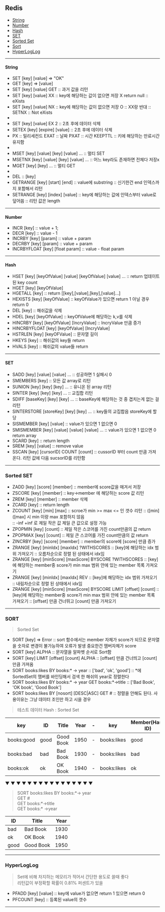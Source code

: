 ## Redis

- [String](#string)
- [Number](#number)
- [Hash](#hash)
- [SET](#set)
- [Sorted Set](#sorted-set)
- [Sort](#sort)
- [HyperLogLog](#hyperloglog)

---

#### String

- SET [key] [value] => "OK"
- GET [key] => [value]
- SET [key] [value] GET :: 과거 값을 리턴
- SET [key] [value] XX :: key에 해당하는 값이 없으면 저장 X return null :: eXists
- SET [key] [value] NX :: key에 해당하는 값이 없으면 저장 O :: XX랑 반대 :: SETNX :: Not eXists
-
- SET [key] [value] EX 2 :: 2초 후에 데이터 삭제
- SETEX [key] [expire] [value] :: 2초 후에 데이터 삭제
- PX :: 밀리세컨드 EXAT :: 날짜 PXAT :: 시간 KEEPTTL :: 키에 해당하는 만료시간 유지함
-
- MSET [key] [value] [key] [value] ... :: 멀티 SET
- MSETNX [key] [value] [key] [value] ... :: 어느 key라도 존재하면 전체다 저장x
- MGET [key] [key] ... :: 멀티 GET
-
- DEL :: [key]
- GETRANGE [key] [start] [end] :: value에 substring :: 신기한건 end 인덱스까지 포함해서 리턴
- SETRANGE [key] [index] [value] :: key에 해당하는 값에 인덱스부터 value로 덮어씀 :: 리턴 값은 length

---

#### Number

- INCR [key] :: value + 1;
- DECR [key] :: value - 1
- INCRBY [key] [param] :: value + param
- DECRBY [key] [param] :: value + param
- INCRBYFLOAT [key] [float param] :: value - float param

---

#### Hash

- HSET [key] [keyOfValue] [value] [keyOfValue] [value] ... :: return 업데이트 된 key count
- HGET [key] [keyOfValue]
- HGETALL [key] :: return [[key],[value],[key],[value]...]
- HEXISTS [key] [keyOfValue] :: keyOfValue가 있으면 return 1 아닐 경우 return 0
- DEL [key] :: 해쉬값을 삭제
- HDEL [key] [keyOfValue] :: keyOfValue에 해당하는 k,v를 삭제
- HINCRBY [key] [keyOfValue] [IncryValue] :: IncryValue 만큼 증가
- HINCRBYFLOAT [key] [keyOfValue] [IncryValue]
- HSTRLEN [key] [keyOFValue] :: 문자열 길이
- HKEYS [key] :: 해쉬값의 key들 return
- HVALS [key] :: 해쉬값의 value들 return

---

#### SET

- SADD [key] [value] [value] ... :: 성공하면 1 실패시 0
- SMEMBERS [key] :: 모든 값 array로 리턴
- SUNION [key] [key] [key] ... :: 유니온 된 array 리턴
- SINTER [key] [key] [key] ... :: 교집합 리턴
- SDIFF [baseKey] [key] [key] ... :: baseKey에 해당하는 것 중 겹치는게 없는 걸 리턴
- SINTERSTORE [storeKey] [key] [key] ... :: key들의 교집합음 storeKey에 할당
- SISMEMBER [key] [value] :: value가 있으면 1 없으면 0
- SMISMEMBER [key] [value] [value] [value] ... :: value가 있으면 1 없으면 0 return array
- SCARD [key] :: return length
- SREM [key] [value] :: remove value
- SSCAN [key] [cursorID] COUNT [count] :: cussorID 부터 count 만큼 가져온다. 리턴 값에 다음 sucsorID를 리턴함

---

### Sorted SET

- ZADD [key] [score] [member] :: member에 score값을 매겨서 저장
- ZSCORE [key] [member] :: key->member 에 해당하는 score 값 리턴
- ZREM [key] [member] :: member 삭제
- ZCARD [key] :: return length
- ZCOUNT [key] [min] [max] :: scroe가 min >= max <= 인 갯수 리턴 :: ([min] ([max] 시 min 이랑 max 포함하지 않음
  <br>:: -inf +inf 로 제일 작은 값 제일 큰 값으로 설정 가능
- ZPOPMIN [key] [count] :: 제일 작은 스코어를 가진 count만큼의 값 return
- ZPOPMAX [key] [count] :: 제일 큰 스코어를 가진 count만큼의 값 return
- ZINCRBY [key] [score] [member] :: member의 score에 [score] 만큼 증가
- ZRANGE [key] [minIdx] [maxIdx] ?WITHSCORES :: [key]에 해당하는 idx 범위 가져오기 :: 오름차순으로 정렬 된 상태에서 idx임
- ZRANGE [key] [minScore] [maxScore] BYSCORE ?WITHSCORES :: [key]에 해당하는 member중 score가 min max 범위 안에 있는 member 목록 가져오기
- ZRANGE [key] [minIdx] [maxIdx] REV :: [key]에 해당하는 idx 범위 가져오기 :: 내림차순으로 정렬 된 상태에서 idx임
- ZRANGE [key] [minScore] [maxScore] BYSCORE LIMIT [offset] [count] :: [key]에 해당하는 member중 score가 min max 범위 안에 있는 member 목록 가져오기 :: [offset] 만큼 건너뛰고 [count] 만큼 가져오기

---

### SORT

> Sorted Set

- SORT [key] => Error :: sort 함수에서는 member 자체가 score가 되므로 문자열을 숫자로 변경이 불가능하여 오류가 발생 중요한건 맴버자체가 score
- SORT [key] ALPHA :: 문자열을 알파벳 순서로 Sort함
- SORT [key] LIMIT [offset] [count] ALPHA :: [offset] 만큼 건너띄고 [count] 만큼 가져옴
- SORT books:likes BY books:\* -> year :: ['bad', 'ok', 'good'] :: \*에 SortedSet의 맴버를 바인딩해서 검색 한 해쉬의 year로 정렬한다
- SORT books:likes BY books:\* -> year GET books:\*->title :: ['Bad Book', 'OK book', 'Good Book']
- SORT books:likes BY [nosort] [DESC|ASC] GET # :: 정렬을 안해도 된다. 사용이유는 그냥 데이터 조인만 하고 시을 경우

> 테스트 데이터 Hash : Sorted Set

| key        | ID   | Title     | Year | -   | key         | Member(Hash ID) | Score(Likes) |
| ---------- | ---- | --------- | ---- | --- | ----------- | --------------- | ------------ |
| books:good | good | Good Book | 1950 | -   | books:likes | good            | 999          |
| books:bad  | bad  | Bad Book  | 1930 | -   | books:likes | bad             | 0            |
| books:ok   | ok   | OK Book   | 1940 | -   | books:likes | ok              | 40           |

▼ ▼ ▼ ▼ ▼ ▼ ▼ ▼ ▼ ▼ ▼ ▼ ▼ ▼ ▼ ▼

> SORT books:likes BY books:\*-> year <br>
> GET # <br>
> GET books:\*->title <br>
> GET books:\* ->year <br>

| ID   | Title     | Year |
| ---- | --------- | ---- |
| bad  | Bad Book  | 1930 |
| ok   | OK Book   | 1940 |
| good | Good Book | 1950 |

---

### HyperLogLog

> Set에 비해 차지하는 메모리가 적어서 간단한 용도로 쓸때 좋다 <br>
> 리턴값이 부정확할 확률이 0.81% 퍼센트가 있을

- PFADD [key] [value] :: key에 value가 없으면 return 1 있으면 return 0
- PFCOUNT [key] :: 등록된 value의 갯수

---
